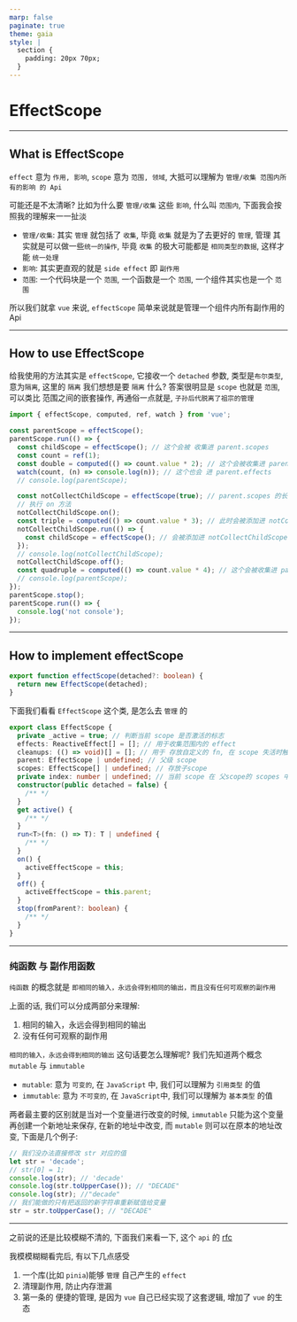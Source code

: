 ```yaml
---
marp: false
paginate: true
theme: gaia
style: |
  section {
    padding: 20px 70px;
  }
---
```


<!--
_class: lead gaia
_paginate: false
-->

# EffectScope

---

<style scoped>
  section {
    font-size: 30px;
  }
</style>

## What is EffectScope

`effect` 意为 `作用, 影响`, `scope` 意为 `范围, 领域`, 大抵可以理解为 `管理/收集 范围内所有的影响 的 Api`

可能还是不太清晰? 比如为什么要 `管理/收集` 这些 `影响`, 什么叫 `范围内`, 下面我会按照我的理解来一一扯淡

- `管理/收集`: 其实 `管理` 就包括了 `收集`, 毕竟 `收集` 就是为了去更好的 `管理`, 管理 其实就是可以做一些`统一的操作`, 毕竟 `收集` 的极大可能都是 `相同类型的数据`, 这样才能 `统一处理`
- `影响`: 其实更直观的就是 `side effect` 即 `副作用`
- `范围`: 一个代码块是一个 `范围`, 一个函数是一个 `范围`, 一个组件其实也是一个 `范围`

所以我们就拿 `vue` 来说, `effectScope` 简单来说就是管理一个组件内所有副作用的 Api

---

## How to use EffectScope

给我使用的方法其实是 `effectScope`, 它接收一个 `detached` 参数, 类型是`布尔类型`, 意为`隔离`, 这里的 `隔离` 我们想想是要 `隔离` 什么? 答案很明显是 `scope` 也就是 `范围`, 可以类比 范围之间的嵌套操作, 再通俗一点就是, `子孙后代脱离了祖宗的管理`

```typescript
import { effectScope, computed, ref, watch } from 'vue';

const parentScope = effectScope();
parentScope.run(() => {
  const childScope = effectScope(); // 这个会被 收集进 parent.scopes
  const count = ref(1);
  const double = computed(() => count.value * 2); // 这个会被收集进 parent.effects
  watch(count, (n) => console.log(n)); // 这个也会 进 parent.effects
  // console.log(parentScope);

  const notCollectChildScope = effectScope(true); // parent.scopes 的长度还是 1
  // 执行 on 方法
  notCollectChildScope.on();
  const triple = computed(() => count.value * 3); // 此时会被添加进 notCollectChildScope.effects
  notCollectChildScope.run(() => {
    const childScope = effectScope(); // 会被添加进 notCollectChildScope.scopes
  });
  // console.log(notCollectChildScope);
  notCollectChildScope.off();
  const quadruple = computed(() => count.value * 4); // 这个会被收集进 parent.effects
  // console.log(parentScope);
});
parentScope.stop();
parentScope.run(() => {
  console.log('not console');
});
```

---

## How to implement effectScope

```typescript
export function effectScope(detached?: boolean) {
  return new EffectScope(detached);
}
```

下面我们看看 `EffectScope` 这个类, 是怎么去 `管理` 的

```typescript
export class EffectScope {
  private _active = true; // 判断当前 scope 是否激活的标志
  effects: ReactiveEffect[] = []; // 用于收集范围内的 effect
  cleanups: (() => void)[] = []; // 用于 存放自定义的 fn, 在 scope 失活时触发, cleanup 清扫
  parent: EffectScope | undefined; // 父级 scope
  scopes: EffectScope[] | undefined; // 存放子scope
  private index: number | undefined; // 当前 scope 在 父scope的 scopes 中的下标
  constructor(public detached = false) {
    /** */
  }
  get active() {
    /** */
  }
  run<T>(fn: () => T): T | undefined {
    /** */
  }
  on() {
    activeEffectScope = this;
  }
  off() {
    activeEffectScope = this.parent;
  }
  stop(fromParent?: boolean) {
    /** */
  }
}
```

---

### 纯函数 与 副作用函数

`纯函数` 的概念就是 `即相同的输入，永远会得到相同的输出，而且没有任何可观察的副作用`

上面的话, 我们可以分成两部分来理解:

1. 相同的输入，永远会得到相同的输出
2. 没有任何可观察的副作用

`相同的输入，永远会得到相同的输出` 这句话要怎么理解呢? 我们先知道两个概念 `mutable` 与 `immutable`

- `mutable`: 意为 `可变的`, 在 `JavaScript` 中, 我们可以理解为 `引用类型` 的值
- `immutable`: 意为 `不可变的`, 在 `JavaScript`中, 我们可以理解为 `基本类型` 的值

两者最主要的区别就是当对一个变量进行改变的时候, `immutable` 只能为这个变量再创建一个新地址来保存, 在新的地址中改变, 而 `mutable` 则可以在原本的地址改变, 下面是几个例子:

```javascript
// 我们没办法直接修改 str 对应的值
let str = 'decade';
// str[0] = 1;
console.log(str); // 'decade'
console.log(str.toUpperCase()); // "DECADE"
console.log(str); //"decade"
// 我们能做的只有把返回的新字符串重新赋值给变量
str = str.toUpperCase(); // "DECADE"
```

---

之前说的还是比较模糊不清的, 下面我们来看一下, 这个 `api` 的 [rfc](https://github.com/vuejs/rfcs/pull/212)

我模模糊糊看完后, 有以下几点感受

1. 一个库(比如 `pinia`)能够 `管理` 自己产生的 `effect`
2. 清理副作用, 防止内存泄漏
3. 第一条的 便捷的管理, 是因为 `vue` 自己已经实现了这套逻辑, 增加了 `vue` 的生态
